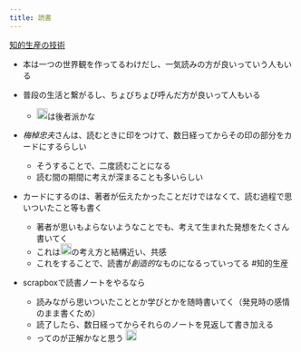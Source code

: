 ```yaml
---
title: 読書
---
```


[知的生産の技術](%E7%9F%A5%E7%9A%84%E7%94%9F%E7%94%A3%E3%81%AE%E6%8A%80%E8%A1%93.md)

* 本は一つの世界観を作ってるわけだし、一気読みの方が良いっていう人もいる

* 普段の生活と繋がるし、ちょびちょび呼んだ方が良いって人もいる
  
  * <img src='https://scrapbox.io/api/pages/blu3mo-public/blu3mo/icon' alt='blu3mo.icon' height="19.5"/>は後者派かな
* *梅棹忠夫*さんは、読むときに印をつけて、数日経ってからその印の部分をカードにするらしい
  
  * そうすることで、二度読むことになる
  * 読む間の期間に考えが深まることも多いらしい
* カードにするのは、著者が伝えたかったことだけではなくて、読む過程で思いついたこと等も書く
  
  * 著者が思いもよらないようなことでも、考えて生まれた発想をたくさん書いてく
  * これは<img src='https://scrapbox.io/api/pages/blu3mo-public/blu3mo/icon' alt='blu3mo.icon' height="19.5"/>の考え方と結構近い、共感
  * これをすることで、読書が*創造的*なものになるっていってる #知的生産
* scrapboxで読書ノートをやるなら
  
  * 読みながら思いついたこととか学びとかを随時書いてく（発見時の感情のまま書くため）
  * 読了したら、数日経ってからそれらのノートを見返して書き加える
  * ってのが正解かなと思う <img src='https://scrapbox.io/api/pages/blu3mo-public/blu3mo/icon' alt='blu3mo.icon' height="19.5"/>

